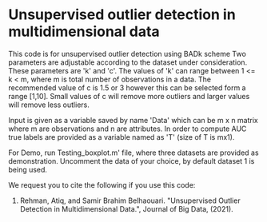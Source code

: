 # Unsupervised outlier detection in multidimensional data
This code is for unsupervised outlier detection using BADk scheme 
Two parameters are adjustable according to the dataset under consideration. These parameters are 'k' and 'c'. The values of 'k' can range between 1 <= k < m, where m is total number of observations in a data. The recommended value of c is 1.5 or 3 however this can be selected form a range [1,10]. Small values of c will remove more outliers and larger values will remove less outliers.

Input is given as a variable saved by name 'Data' which can be m x n matrix where m are observations and n are attributes. In order to compute AUC true labels are provided as a variable named as 'T' (size of T is mx1).

For Demo, run Testing_boxplot.m' file, where three datasets are provided as demonstration. Uncomment the data of your choice, by default dataset 1 is being used.

We request you to cite the following if you use this code:
1. Rehman, Atiq, and Samir Brahim Belhaouari. "Unsupervised Outlier Detection in Multidimensional Data.", Journal of Big Data, (2021).
